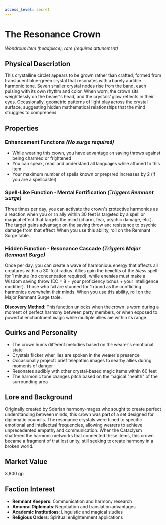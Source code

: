 ```yaml
---
access_level: secret
---
```


# The Resonance Crown
*Wondrous item (headpiece), rare (requires attunement)*

## Physical Description
This crystalline circlet appears to be grown rather than crafted, formed from translucent blue-green crystal that resonates with a barely audible harmonic tone. Seven smaller crystal nodes rise from the band, each pulsing with its own rhythm and color. When worn, the crown sits weightlessly on the bearer's head, and the crystals' glow reflects in their eyes. Occasionally, geometric patterns of light play across the crystal surface, suggesting hidden mathematical relationships that the mind struggles to comprehend.

## Properties

### Enhancement Functions *(No surge required)*
- While wearing this crown, you have advantage on saving throws against being charmed or frightened
- You can speak, read, and understand all languages while attuned to this item
- Your maximum number of spells known or prepared increases by 2 (if you are a spellcaster)

### Spell-Like Function - Mental Fortification *(Triggers Remnant Surge)*
Three times per day, you can activate the crown's protective harmonics as a reaction when you or an ally within 30 feet is targeted by a spell or magical effect that targets the mind (charm, fear, psychic damage, etc.). The target gains advantage on the saving throw and resistance to psychic damage from that effect. When you use this ability, roll on the Remnant Surge table.

### Hidden Function - Resonance Cascade *(Triggers Major Remnant Surge)*
Once per day, you can create a wave of harmonious energy that affects all creatures within a 30-foot radius. Allies gain the benefits of the *bless* spell for 1 minute (no concentration required), while enemies must make a Wisdom saving throw (DC = 8 + your proficiency bonus + your Intelligence modifier). Those who fail are stunned for 1 round as the conflicting harmonics overwhelm their minds. When you use this ability, roll on the Major Remnant Surge table.

**Discovery Method**: This function unlocks when the crown is worn during a moment of perfect harmony between party members, or when exposed to powerful enchantment magic while multiple allies are within its range.

## Quirks and Personality
- The crown hums different melodies based on the wearer's emotional state
- Crystals flicker when lies are spoken in the wearer's presence
- Occasionally projects brief telepathic images to nearby allies during moments of danger
- Resonates audibly with other crystal-based magic items within 60 feet
- The harmonic tone changes pitch based on the magical "health" of the surrounding area

## Lore and Background
Originally created by Solarian harmony-mages who sought to create perfect understanding between minds, this crown was part of a set designed for diplomatic councils. The resonance crystals were tuned to specific emotional and intellectual frequencies, allowing wearers to achieve unprecedented empathy and communication. When the Cataclysm shattered the harmonic networks that connected these items, this crown became a fragment of that lost unity, still seeking to create harmony in a broken world.

## Market Value
3,800 gp

## Faction Interest
- **Remnant Keepers**: Communication and harmony research
- **Amunrai Diplomats**: Negotiation and translation advantages
- **Academic Institutions**: Linguistic and magical studies
- **Religious Orders**: Spiritual enlightenment applications